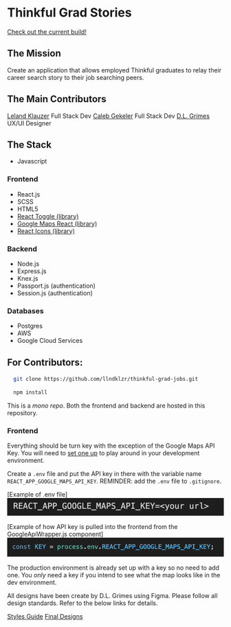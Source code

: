 # Thinkful Grad Stories

[Check out the current build!](https://thinkful-grad-jobs.vercel.app/)

## The Mission
Create an application that allows employed Thinkful graduates to relay their career search story to their job searching peers.  

## The Main Contributors
[Leland Klauzer](https://github.com/llndklzr) Full Stack Dev
[Caleb Gekeler](https://github.com/calebgekeler) Full Stack Dev
[D.L. Grimes](https://www.linkedin.com/in/d-l-grimes/) UX/UI Designer

## The Stack
- Javascript
### Frontend
- React.js
- SCSS
- HTML5
- [React Toggle (library)](https://github.com/aaronshaf/react-toggle)
- [Google Maps React (library)](https://github.com/fullstackreact/google-maps-react)
- [React Icons (library)](https://react-icons.github.io/react-icons/)
### Backend
- Node.js
- Express.js
- Knex.js
- Passport.js (authentication)
- Session.js (authentication)
### Databases
- Postgres
- AWS
- Google Cloud Services

## For Contributors:
```bash
  git clone https://github.com/llndklzr/thinkful-grad-jobs.git
```

```bash
  npm install
```

This is a _mono repo_. Both the frontend and backend are hosted in this repository.

### Frontend
Everything should be turn key with the exception of the Google Maps API Key. You will need to [set one up](https://developers.google.com/maps/documentation/javascript/get-api-key) to play around in your development environment. 

Create a `.env` file and put the API key in there with the variable name `REACT_APP_GOOGLE_MAPS_API_KEY`. REMINDER: add the `.env` file to `.gitignore`.

[Example of .env file]
![Google Maps API env Example](https://raw.githubusercontent.com/llndklzr/thinkful-grad-jobs/main/screenshots/google-maps-env-example.png)

[Example of how API key is pulled into the frontend from the GoogleApiWrapper.js component]
![Google Maps API Example](https://raw.githubusercontent.com/llndklzr/thinkful-grad-jobs/main/screenshots/google-maps-api-key-example.png)


The production environment is already set up with a key so no need to add one. You _only_ need a key if you intend to see what the map looks like in the dev environment. 

All designs have been create by D.L. Grimes using Figma. Please follow all design standards. Refer to the below links for details.

[Styles Guide](https://www.figma.com/file/Cy8XgmiuAd3VrPJmtuA21i/Style-Guide?node-id=0%3A1)
[Final Designs](https://www.figma.com/file/SqiAELQILYs1s7BhVzD75W/Thinkful-Grad-Stories?node-id=119%3A16)

